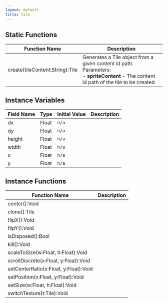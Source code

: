 ```yaml
---
layout: default
title: Tile
---
```


## Static Functions

| Function Name | Description |
| --------------- | ------------- |
| create(tileContent:String):Tile | Generates a Tile object from a given content id path.<br>Parameters:<br>- **spriteContent** - The content id path of the tile to be created. |


## Instance Variables

| Field Name | Type | Initial Value | Description |
| ------------ | ------ | --------------- | ------------- |
| dx | Float | `n/a` |  |
| dy | Float | `n/a` |  |
| height | Float | `n/a` |  |
| width | Float | `n/a` |  |
| x | Float | `n/a` |  |
| y | Float | `n/a` |  |


## Instance Functions

| Function Name | Description |
| --------------- | ------------- |
| center():Void |  |
| clone():Tile |  |
| flipX():Void |  |
| flipY():Void |  |
| isDisposed():Bool |  |
| kill():Void |  |
| scaleToSize(w:Float, h:Float):Void |  |
| scrollDiscrete(x:Float, y:Float):Void |  |
| setCenterRatio(x:Float, y:Float):Void |  |
| setPosition(x:Float, y:Float):Void |  |
| setSize(w:Float, h:Float):Void |  |
| switchTexture(t:Tile):Void |  |
